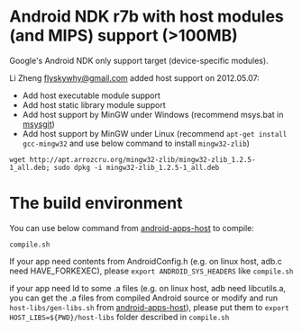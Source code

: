 # Android NDK r7b with host modules (and MIPS) support (>100MB)

Google's Android NDK only support target (device-specific modules).

Li Zheng <flyskywhy@gmail.com> added host support on 2012.05.07:

- Add host executable module support
- Add host static library module support
- Add host support by MinGW under Windows (recommend msys.bat in [msysgit](http://github.com/msysgit/msysgit))
- Add host support by MinGW under Linux (recommend `apt-get install gcc-mingw32` and use below command to install `mingw32-zlib`)

`wget http://apt.arrozcru.org/mingw32-zlib/mingw32-zlib_1.2.5-1_all.deb; sudo dpkg -i mingw32-zlib_1.2.5-1_all.deb`

# The build environment

You can use below command from [android-apps-host](http://github.com/flyskywhy/android-apps-host) to compile:

`compile.sh`

If your app need contents from AndroidConfig.h (e.g. on linux host, adb.c need HAVE_FORKEXEC), please `export ANDROID_SYS_HEADERS` like `compile.sh`

if your app need ld to some .a files (e.g. on linux host, adb need libcutils.a, you can get the .a files from compiled Android source or modify and run `host-libs/gen-libs.sh` from [android-apps-host](http://github.com/flyskywhy/android-apps-host)), please put them to `export HOST_LIBS=${PWD}/host-libs` folder described in `compile.sh` 
